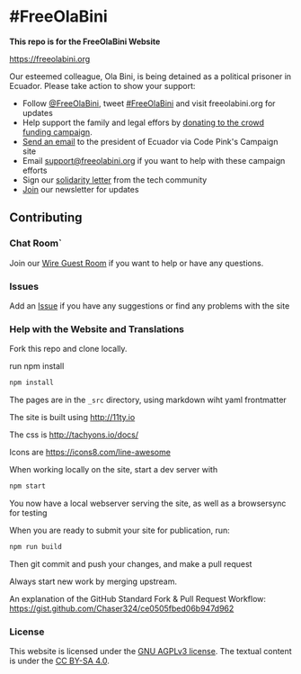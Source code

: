 # #FreeOlaBini

**This repo is for the FreeOlaBini Website**

https://freeolabini.org

Our esteemed colleague, Ola Bini, is being detained as a political prisoner in Ecuador. Please take action to show your support:

 - Follow [@FreeOlaBini], tweet [#FreeOlaBini] and visit freeolabini.org for updates
 - Help support the family and legal effors by [donating to the crowd funding campaign][donate].
 - [Send an email][codepink] to the president of Ecuador via Code Pink's Campaign site
 - Email [support@freeolabini.org] if you want to help with these campaign efforts
 - Sign our [solidarity letter][statement] from the tech community
 - [Join][newsletter] our newsletter for updates

[@FreeOlaBini]: http://twitter.com/FreeOlaBini
[#FreeOlaBini]: https://twitter.com/intent/tweet?url=https://freeolabini.org&text=Digital+rights+defender+Ola+Bini+has+been+imprisoned+in+Ecuador.+Please+follow+@FreeOlaBini+%23FreeOlaBini&hashtags=FreeOlaBini
[donate]: https://www.gofundme.com/freeolabini
[codepink]: https://www.codepink.org/free-ola-bini
[support@freeolabini.org]: mailto:support@freeolabini.org
[statement]: https://freeolabini.org/en/statement/
[newsletter]: https://freeolabini.org/en/subscribe/

## Contributing


### Chat Room`
Join our [Wire Guest Room](/JOIN-CHAT.md) if you want to help or have any questions.


### Issues

Add an [Issue](https://github.com/freeolabini/freeolabini.github.io/issues) if you have any suggestions or find any problems with the site

### Help with the Website and Translations

Fork this repo and clone locally.

run npm install

```bash
npm install
```

The pages are in the `_src` directory, using markdown wiht yaml frontmatter

The site is built using http://11ty.io

The css is http://tachyons.io/docs/

Icons are https://icons8.com/line-awesome

When working locally on the site, start a dev server with

```bash
npm start
```
You now have a local webserver serving the site, as well as a browsersync for testing

When you are ready to submit your site for publication, run:

```bash
npm run build
```

Then git commit and push your changes, and make a pull request

Always start new work by merging upstream.

An explanation of the GitHub Standard Fork & Pull Request Workflow: https://gist.github.com/Chaser324/ce0505fbed06b947d962

### License

This website is licensed under the [GNU AGPLv3 license](LICENSE). The textual content is under the [CC BY-SA 4.0](https://creativecommons.org/licenses/by-sa/4.0/deed.en).
